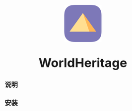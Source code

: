 <p align="center">
    <img alt="logo" src="static/images/about_logo.png" width="120" height="120" style="margin-bottom: 10px;">
</p>
<h3 align="center" style="margin: 30px 0 30px;font-weight: bold;font-size:40px;">WorldHeritage</h3>



## 说明

## 安装
